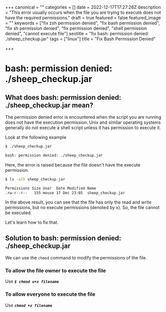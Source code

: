 +++
canonical = ""
categories = []
date = 2022-12-17T17:27:26Z
description = "This error usually occurs when the file you are trying to execute does not have the required permissions."
draft = true
featured = false
featured_image = ""
keywords = ["fix zsh permission denied", "fix bash permission denied", "fix sh permission denied", "fix permission denied", "shell permission denied", "cannot execute file"]
seotitle = "fix bash: permission denied: ./sheep_checkup.jar"
tags = ["linux"]
title = "Fix Bash Permission Denied"

+++
# bash: permission denied: ./sheep_checkup.jar

## What does bash: permission denied: ./sheep_checkup.jar mean?

The permission denied error is encountered when the script you are running does not have the execution permission. Unix and similar operating systems generally do not execute a shell script unless it has permission to execute it.

Look at the following example

```bash
$ ./sheep_checkup.jar

bash: permission denied: ./sheep_checkup.jar
```

Here, the error is raised because the file doesn't have the execute permission.

```bash
$ ls -alh sheep_checkup.jar

Permissions Size User  Date Modified Name
.rw-r--r--   155 mouse 17 Dec 23:05  sheep_checkup.jar
```

In the above result, you can see that the file has only the read and write permissions, but no execute permissions (denoted by x). So, the file cannot be executed.

Let's learn how to fix that.

## Solution to bash: permission denied: ./sheep_checkup.jar

We can use the `chmod` command to modify the permissions of the file.

### To allow the file owner to execute the file

Use **_`$ chmod u+x filename`_**

### To allow everyone to execute the file

Use **_`chmod +x filename`_**